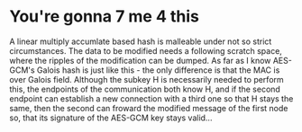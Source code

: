 # You're gonna 7 me 4 this

A linear multiply accumlate based hash is malleable under not so strict circumstances. The data to be modified needs a following scratch space, where the ripples of the modification can be dumped. As far as I know AES-GCM's Galois hash is just like this - the only difference is that the MAC is over Galois field. Although the subkey H is necessarily needed to perform this, the endpoints of the communication both know H, and if the second endpoint can establish a new connection with a third one so that H stays the same, then the second can froward the modified message of the first node so, that its signature of the AES-GCM key stays valid...
